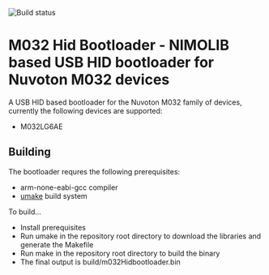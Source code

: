 ![Build status](https://github.com/nimo-labs/m032HidBootloader/actions/workflows/build.yml/badge.svg?branch=dev)
# M032 Hid Bootloader - NIMOLIB based USB HID bootloader for Nuvoton M032 devices

A USB HID based bootloader for the Nuvoton M032 family of devices, currently the following devices are supported:
- M032LG6AE

## Building

The bootloader requres the following prerequisites:
- arm-none-eabi-gcc compiler
- [umake](https://github.com/nimo-labs/umake) build system

To build...
- Install prerequisites
- Run umake in the repository root directory to download the libraries and generate the Makefile
- Run make in the repository root directory to build the binary
- The final output is build/m032Hidbootloader.bin

